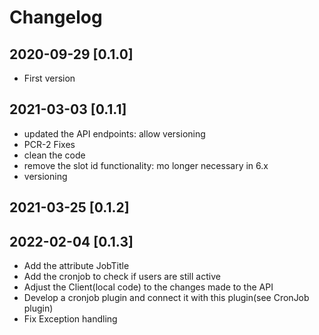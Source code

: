 # Changelog

## 2020-09-29  [0.1.0]
- First version

## 2021-03-03 [0.1.1]  
- updated the API endpoints: allow versioning  
- PCR-2 Fixes  
- clean the code
- remove the slot id functionality: mo longer necessary in 6.x
- versioning 

## 2021-03-25 [0.1.2]

## 2022-02-04 [0.1.3]  
- Add the attribute JobTitle
- Add the cronjob to check if users are still active
- Adjust the Client(local code) to the changes made to the API 
- Develop a cronjob plugin and connect it with this plugin(see CronJob plugin)
- Fix Exception handling
